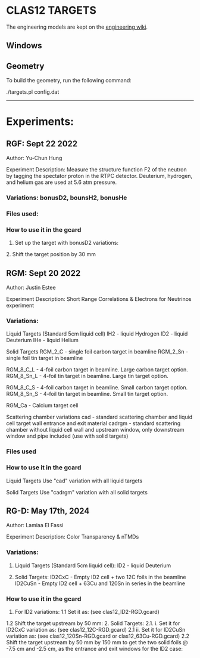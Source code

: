
# CLAS12 TARGETS

The engineering models are kept on 
the [engineering wiki](https://wiki.jlab.org/Hall-B/engineering/hallb_eng_wiki/index.php/Main_Page).


## Windows


## Geometry

To build the geometry, run the following command:

./targets.pl config.dat

---

# Experiments:


## RGF: Sept 22 2022

Author: Yu-Chun Hung

Experiment Description: Measure the structure function F2 of the neutron by 
tagging the spectator proton in the RTPC detector. Deuterium, hydrogen, and helium gas are used at 5.6 atm pressure.

### Variations: bonusD2, bounsH2, bonusHe

### Files used: 

### How to use it in the gcard
1. Set up the target with bonusD2 variations:
<detector name="experiments/clas12/targets/target" factory="TEXT" variation="bonusD2"/>
2. Shift the target position by 30 mm
<detector name="target">    <position x="0*cm"  y="0*cm"  z="-3.00*cm"  />  </detector>


## RGM: Sept 20 2022

Author: Justin Estee

Experiment Description: Short Range Correlations & Electrons for Neutrinos experiment 


### Variations: 
Liquid Targets (Standard 5cm liquid cell)
lH2 - liquid Hydrogen
lD2 - liquid Deuterium
lHe - liquid Helium

Solid Targets
RGM_2_C - single foil carbon target in beamline
RGM_2_Sn - single foil tin target in beamline

RGM_8_C_L - 4-foil carbon target in beamline. Large carbon target option.
RGM_8_Sn_L - 4-foil tin target in beamline. Large tin target option.

RGM_8_C_S - 4-foil carbon target in beamline. Small carbon target option.
RGM_8_Sn_S - 4-foil tin target in beamline. Small tin target option.

RGM_Ca - Calcium target cell

Scattering chamber variations
cad - standard scattering chamber and liquid cell target wall entrance and exit material
cadrgm - standard scattering chamber without liquid cell wall and upstream window, only downstream window and pipe included (use with solid targets)
### Files used


### How to use it in the gcard
Liquid Targets
Use "cad" variation with all liquid targets
<detector name="experiments/clas12/targets/cad/"   factory="CAD"/>
<detector name="experiments/clas12/targets/target" factory="TEXT" variation="lD2"/>

Solid Targets
Use "cadrgm" variation with all solid targets
<detector name="experiments/clas12/targets/cadrgm/"   factory="CAD"/>
<detector name="experiments/clas12/targets/target" factory="TEXT" variation="RGM_2_C"/>

## RG-D: May 17th, 2024

Author: Lamiaa El Fassi

Experiment Description: Color Transparency & nTMDs

### Variations: 
1. Liquid Targets (Standard 5cm liquid cell):
lD2 - liquid Deuterium

2. Solid Targets:
lD2CxC - Empty lD2 cell + two 12C foils in the beamline
lD2CuSn - Empty lD2 cell + 63Cu and 120Sn in series in the beamline

### How to use it in the gcard
1. For lD2 variations:
 1.1 Set it as: (see clas12_lD2-RGD.gcard)
<detector name="experiments/clas12/targets/cad/"   factory="CAD"/>
<detector name="experiments/clas12/targets/target" factory="TEXT" variation="lD2"/>
 1.2 Shift the target upstream by 50 mm: 
<detector name="target">    <position x="0.0*cm"  y="0.0*cm"  z="-5.0*cm"  />  </detector>
2. Solid Targets:
 2.1.
   i. Set it for lD2CxC variation as: (see clas12_12C-RGD.gcard)
<detector name="experiments/clas12/targets/flagCad/" factory="CAD"/>
<detector name="experiments/clas12/targets/target" factory="TEXT" variation="lD2CxC"/>
 2.1
  ii. Set it for lD2CuSn variation as: (see clas12_120Sn-RGD.gcard or clas12_63Cu-RGD.gcard)
<detector name="experiments/clas12/targets/flagCad/" factory="CAD"/>
<detector name="experiments/clas12/targets/target" factory="TEXT" variation="lD2CuSn"/>
 2.2 Shift the target upstream by 50 mm by 150 mm to get the two solid foils @ -7.5 cm and -2.5 cm, as the entrance and exit windows for the lD2 case:
<detector name="target">    <position x="0.0*cm"  y="0.0*cm"  z="-15.0*cm"  />  </detector>
